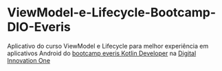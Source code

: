 # ViewModel-e-Lifecycle-Bootcamp-DIO-Everis
Aplicativo do curso ViewModel e Lifecycle para melhor experiência em aplicativos Android do [bootcamp everis Kotlin Developer](https://digitalinnovation.one/bootcamps/everis-kotlin-developer) na [Digital Innovation One](https://digitalinnovation.one/)
